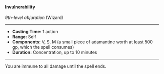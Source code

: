 #### Invulnerability
*9th-level abjuration* (Wizard)
___
- **Casting Time:** 1 action
- **Range:** Self
- **Components:** V, S, M (a small piece of adamantine worth at least 500 gp, which the spell consumes)
- **Duration:** Concentration, up to 10 minutes
---
You are immune to all damage until the spell ends.